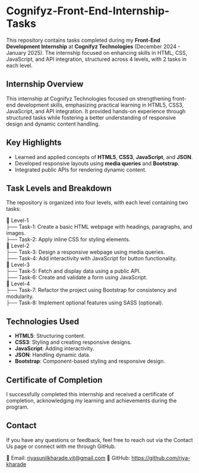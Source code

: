 # Cognifyz-Front-End-Internship-Tasks  
This repository contains tasks completed during my **Front-End Development Internship** at **Cognifyz Technologies** (December 2024 - January 2025). The internship focused on enhancing skills in HTML, CSS, JavaScript, and API integration, structured across 4 levels, with 2 tasks in each level.  

## Internship Overview  
This internship at Cognifyz Technologies focused on strengthening front-end development skills, emphasizing practical learning in HTML5, CSS3, JavaScript, and API integration. It provided hands-on experience through structured tasks while fostering a better understanding of responsive design and dynamic content handling.

## Key Highlights  
- Learned and applied concepts of **HTML5**, **CSS3**, **JavaScript**, and **JSON**.  
- Developed responsive layouts using **media queries** and **Bootstrap**.  
- Integrated public APIs for rendering dynamic content.  

## Task Levels and Breakdown  
The repository is organized into four levels, with each level containing two tasks:  

📂 Level-1  
   ├── Task-1: Create a basic HTML webpage with headings, paragraphs, and images.  
   ├── Task-2: Apply inline CSS for styling elements.  
📂 Level-2  
   ├── Task-3: Design a responsive webpage using media queries.  
   ├── Task-4: Add interactivity with JavaScript for button functionality.  
📂 Level-3  
   ├── Task-5: Fetch and display data using a public API.  
   ├── Task-6: Create and validate a form using JavaScript.  
📂 Level-4  
   ├── Task-7: Refactor the project using Bootstrap for consistency and modularity.  
   ├── Task-8: Implement optional features using SASS (optional).  


## Technologies Used  
- **HTML5**: Structuring content.  
- **CSS3**: Styling and creating responsive designs.  
- **JavaScript**: Adding interactivity.  
- **JSON**: Handling dynamic data.  
- **Bootstrap**: Component-based styling and responsive design.  

## Certificate of Completion  
I successfully completed this internship and received a certificate of completion, acknowledging my learning and achievements during the program.  

## Contact  
If you have any questions or feedback, feel free to reach out via the Contact Us page or connect with me through GitHub.

📧 Email: riyasunilkharade.vit@gmail.com
🔗 GitHub: https://github.com/riya-kharade

